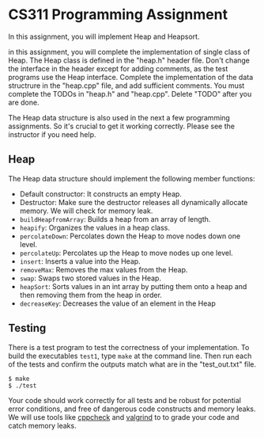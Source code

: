# CS311 Programming Assignment 

In this assignment, you will implement Heap and Heapsort.

in this assignment, you will complete the implementation of single class of Heap. The Heap class is defined in the "heap.h" header file.
Don't change the interface in the header except for adding comments, as the test programs use the Heap interface. Complete the implementation of the data structrure in the "heap.cpp" file, and add sufficient comments. You must complete the TODOs in "heap.h" and "heap.cpp". Delete "TODO" after you are done.

The Heap data structure is also used in the next a few programming assignments. So it's crucial to get it working correctly. Please see the instructor if you need help.

## Heap
The Heap data structure should implement the following member functions:
- Default constructor: It constructs an empty Heap.
- Destructor: Make sure the destructor releases all dynamically allocate memory. We will check for memory leak.
- `buildHeapfromArray`: Builds a heap from an array of length.
- `heapify`: Organizes the values in a heap class.
- `percolateDown`: Percolates down the Heap to move nodes down one level.
- `percolateUp`: Percolates up the Heap to move nodes up one level.
- `insert`: Inserts a value into the Heap.
- `removeMax`: Removes the max values from the Heap.
- `swap`: Swaps two stored values in the Heap.
- `heapSort`: Sorts values in an int array by putting them onto a heap and then removing them from the heap in order.
- `decreaseKey`: Decreases the value of an element in the Heap


## Testing

There is a test program to test the correctness of your 
implementation. To build the executables `test1`, type `make` at the command line.  Then run each of the tests and confirm the outputs match what are in the "test_out.txt" file. 
```
$ make
$ ./test
```

Your code should work correctly for all tests and be robust for potential error conditions, and free of dangerous code constructs and memory leaks. 
We will use tools like [cppcheck](https://cppcheck.sourceforge.io/) and [valgrind](https://valgrind.org/) to to grade your code and catch memory leaks. 
